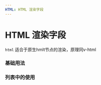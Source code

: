 ```yaml
---
HTML: HTML 渲染字段 
---
```

# HTML 渲染字段

`html` 适合于原生hmlt节点的渲染，原理同v-html

### 基础用法

<ClientOnly>
<field-html-demo blockName="htmlField1" onlineDemo=""/>
</ClientOnly>

### 列表中的使用

<ClientOnly>
<field-html-demo blockName="htmlField2" onlineDemo=""/>
</ClientOnly>


<!-- ### 在线实验室
<ClientOnly>
<ams-config name="file" type="field"/>
</ClientOnly> -->
